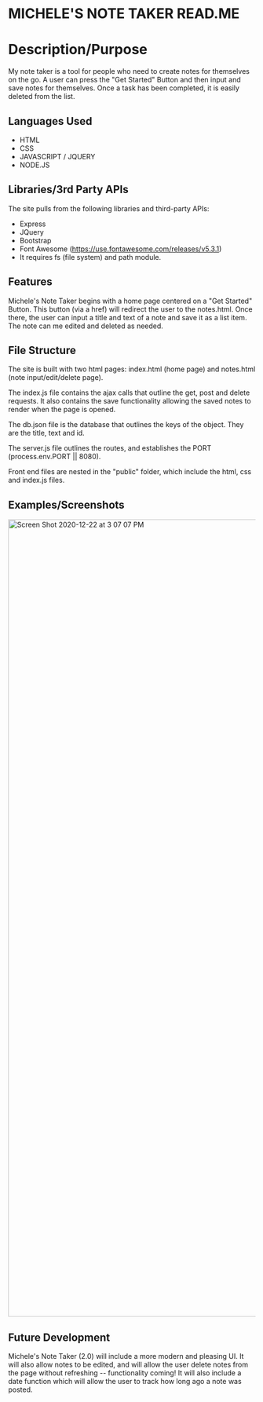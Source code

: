 
# MICHELE'S NOTE TAKER  READ.ME

# Description/Purpose

My note taker is a tool for people who need to create notes for themselves on the go. A user can press the "Get Started" Button and then input and save notes for themselves.  Once a task has been completed, it is easily deleted from the list.

## Languages Used

- HTML
- CSS
- JAVASCRIPT / JQUERY
- NODE.JS

## Libraries/3rd Party APIs 

The site pulls from the following libraries and third-party APIs:
- Express
- JQuery
- Bootstrap 
- Font Awesome (https://use.fontawesome.com/releases/v5.3.1)
- It requires fs (file system) and path module.


## Features

Michele's Note Taker begins with a home page centered on a "Get Started" Button.  This button (via a href) will redirect the user to the notes.html.  Once there, the user can input a title and text of a note and save it as a list item.  The note can me edited and deleted as needed.


## File Structure

The site is built with two html pages: index.html (home page) and notes.html (note input/edit/delete page).  

The index.js file contains the ajax calls that outline the get, post and delete requests.  It also contains the save functionality allowing the saved notes to render when the page is opened.

The db.json file is the database that outlines the keys of the object.  They are the title, text and id. 

The server.js file outlines the routes, and establishes the PORT (process.env.PORT || 8080).

Front end files are nested in the "public" folder, which include the html, css and index.js files.

## Examples/Screenshots

<img width="1625" alt="Screen Shot 2020-12-22 at 3 07 07 PM" src="https://user-images.githubusercontent.com/72819785/102941691-39af2800-4468-11eb-94fd-718af68caec1.png">


## Future Development

Michele's Note Taker (2.0) will include a more modern and pleasing UI.  It will also allow notes to be edited, and will allow the user delete notes from the page without refreshing -- functionality coming!  It will also include a date function which will allow the user to track how long ago a note was posted.



